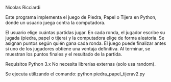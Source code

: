 Nicolas Ricciardi

Este programa implementa el juego de Piedra, Papel o Tijera en Python, donde un usuario juega contra la computadora.

El usuario elige cuántas partidas jugar.
En cada ronda, el jugador escribe su jugada (piedra, papel o tijera) y la computadora elige de forma aleatoria.
Se asignan puntos según quién gana cada ronda.
El juego puede finalizar antes si uno de los jugadores obtiene una ventaja definitiva.
Al terminar, se muestran los puntos finales y el resultado de la partida.

Requisitos
Python 3.x
No necesita librerías externas (solo usa random).

Se ejecuta utilizando el comando:
python piedra_papel_tijerav2.py